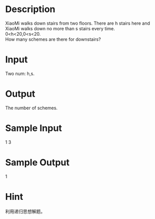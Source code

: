 # Description
XiaoMi walks down stairs from two floors. There are h stairs here and XiaoMi walks down no more than s stairs every time.  
0<h<20,0<s<20.  
How many schemes are there for downstairs?  
# Input
Two num: h,s.  
# Output
The number of schemes.  
# Sample Input
1 3
# Sample Output
1
# Hint
利用递归思想解题。
